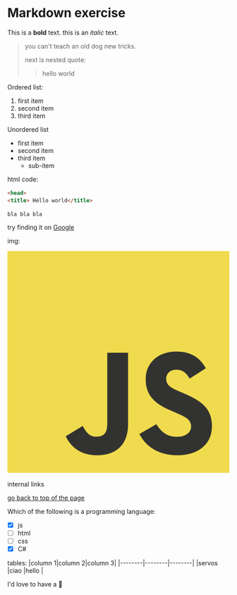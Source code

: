 # Markdown exercise



This is a **bold** text.
this is an *italic* text.

> you can't teach an old dog new tricks.
>
> next is nested quote:
>> hello world

Ordered list:

1. first item
2. second item
3. third item

Unordered list

- first item
- second item
- third item
  - sub-item

html code:

```html 
<head>
<title> Hello world</title>
```

~~~text
bla bla bla 
~~~

try finding it on [Google](https://www.google.com/webhp?hl=pl&sa=X&ved=0ahUKEwj-i9nf0Pv9AhWeQ_EDHSDmDNwQPAgI)

 img:

![javascript logo](JavaScript-logo.png)

internal links

[go back to top of the page](#markdown-exercise)


Which of the following is a programming language:

- [x] js
- [ ] html
- [ ] css
- [x] C#

tables:
|column 1|column 2|column 3|
|--------|--------|--------|
|servos  |ciao    |hello   |


I'd love to have a :pizza:


